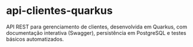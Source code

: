 # api-clientes-quarkus
API REST para gerenciamento de clientes, desenvolvida em Quarkus, com documentação interativa (Swagger), persistência em PostgreSQL e testes básicos automatizados.
